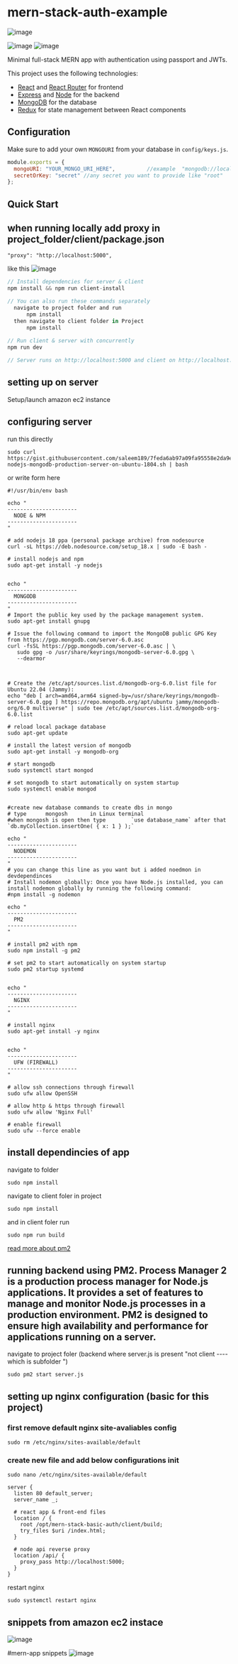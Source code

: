 # mern-stack-auth-example

![image](https://user-images.githubusercontent.com/75361545/236814024-c2bd3218-997e-4e94-874b-1fd58191eca4.png)

![image](https://user-images.githubusercontent.com/75361545/236813675-cab43f59-795e-447c-9a72-d1e4b4007746.png)
![image](https://user-images.githubusercontent.com/75361545/236813829-5877b5be-aeca-4fc7-871e-4c3a79ef2b0e.png)

Minimal full-stack MERN app with authentication using passport and JWTs.

This project uses the following technologies:

- [React](https://reactjs.org) and [React Router](https://reacttraining.com/react-router/) for frontend
- [Express](http://expressjs.com/) and [Node](https://nodejs.org/en/) for the backend
- [MongoDB](https://www.mongodb.com/) for the database
- [Redux](https://redux.js.org/basics/usagewithreact) for state management between React components

## Configuration

Make sure to add your own `MONGOURI` from your database in `config/keys.js`.

```javascript
module.exports = {
  mongoURI: "YOUR_MONGO_URI_HERE",          //example  "mongodb://localhost:27017/database_name" OR "mongodb://127.0.0.1:27017/database_name"
  secretOrKey: "secret" //any secret you want to provide like "root"
};
```

## Quick Start 
## when running locally add proxy in project_folder/client/package.json
```
"proxy": "http://localhost:5000",
```
like this
![image](https://github.com/saleem189/mern-stack-basic-auth/assets/75361545/da0e338c-a3a9-4e64-9159-ac0eee9e2589)
    
```javascript
// Install dependencies for server & client
npm install && npm run client-install

// You can also run these commands separately
  navigate to project folder and run 
      npm install
  then navigate to client folder in Project
      npm install
      
// Run client & server with concurrently
npm run dev

// Server runs on http://localhost:5000 and client on http://localhost:3000
```

## setting up on server 
  Setup/launch amazon ec2 instance
  
## configuring server 
run this directly 
```
sudo curl https://gist.githubusercontent.com/saleem189/7feda6ab97a09fa95558e2da9eb19c92/raw/cd951a133e5638cb246d877623b73d0d6a80375e/setup-nodejs-mongodb-production-server-on-ubuntu-1804.sh | bash
```

or write form here 
```
#!/usr/bin/env bash

echo "
----------------------
  NODE & NPM
----------------------
"

# add nodejs 18 ppa (personal package archive) from nodesource
curl -sL https://deb.nodesource.com/setup_18.x | sudo -E bash -

# install nodejs and npm
sudo apt-get install -y nodejs


echo "
----------------------
  MONGODB
----------------------
"
# Import the public key used by the package management system.
sudo apt-get install gnupg

# Issue the following command to import the MongoDB public GPG Key from https://pgp.mongodb.com/server-6.0.asc
curl -fsSL https://pgp.mongodb.com/server-6.0.asc | \
   sudo gpg -o /usr/share/keyrings/mongodb-server-6.0.gpg \
   --dearmor
   


# Create the /etc/apt/sources.list.d/mongodb-org-6.0.list file for Ubuntu 22.04 (Jammy):
echo "deb [ arch=amd64,arm64 signed-by=/usr/share/keyrings/mongodb-server-6.0.gpg ] https://repo.mongodb.org/apt/ubuntu jammy/mongodb-org/6.0 multiverse" | sudo tee /etc/apt/sources.list.d/mongodb-org-6.0.list

# reload local package database
sudo apt-get update

# install the latest version of mongodb
sudo apt-get install -y mongodb-org

# start mongodb
sudo systemctl start mongod

# set mongodb to start automatically on system startup
sudo systemctl enable mongod


#create new database commands to create dbs in mongo
# type      mongosh       in Linux terminal  
#when mongosh is open then type        `use database_name` after that `db.myCollection.insertOne( { x: 1 } );` 

echo "
----------------------
  NODEMON
----------------------
"
# you can change this line as you want but i added noedmon in devdependinces
# Install nodemon globally: Once you have Node.js installed, you can install nodemon globally by running the following command:
#npm install -g nodemon

echo "
----------------------
  PM2
----------------------
"

# install pm2 with npm
sudo npm install -g pm2

# set pm2 to start automatically on system startup
sudo pm2 startup systemd


echo "
----------------------
  NGINX
----------------------
"

# install nginx
sudo apt-get install -y nginx


echo "
----------------------
  UFW (FIREWALL)
----------------------
"

# allow ssh connections through firewall
sudo ufw allow OpenSSH

# allow http & https through firewall
sudo ufw allow 'Nginx Full'

# enable firewall
sudo ufw --force enable
```

## install dependincies of app
navigate to folder
```
sudo npm install
```
navigate to client foler in project 
```
sudo npm install
```
and in client foler run
```
sudo npm run build
```
[read more about pm2](https://pm2.keymetrics.io/)
## running backend using PM2. Process Manager 2 is a production process manager for Node.js applications. It provides a set of features to manage and monitor Node.js processes in a production environment. PM2 is designed to ensure high availability and performance for applications running on a server.
navigate to project foler (backend where server.js is present "not client ----which is subfolder ")
```
sudo pm2 start server.js
```
## setting up nginx configuration (basic for this project)
### first remove default nginx site-avaliables config
```
sudo rm /etc/nginx/sites-available/default
```

### create new file and add below configurations init
```
sudo nano /etc/nginx/sites-available/default
```
```
server {
  listen 80 default_server;
  server_name _;

  # react app & front-end files
  location / {
    root /opt/mern-stack-basic-auth/client/build;
    try_files $uri /index.html;
  }

  # node api reverse proxy
  location /api/ {
    proxy_pass http://localhost:5000;
  }
}
```
restart nginx 
```
sudo systemctl restart nginx
```

## snippets from amazon ec2 instace
![image](https://github.com/saleem189/mern-stack-basic-auth/assets/75361545/de7e4c97-2713-418c-a45f-415b1f548662)

#mern-app snippets
![image](https://github.com/saleem189/mern-stack-basic-auth/assets/75361545/fd339d80-d280-4464-9320-f8c466c11a37)




